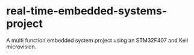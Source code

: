 # real-time-embedded-systems-project
A multi function embedded system project using an STM32F407 and Keil microvision. 
